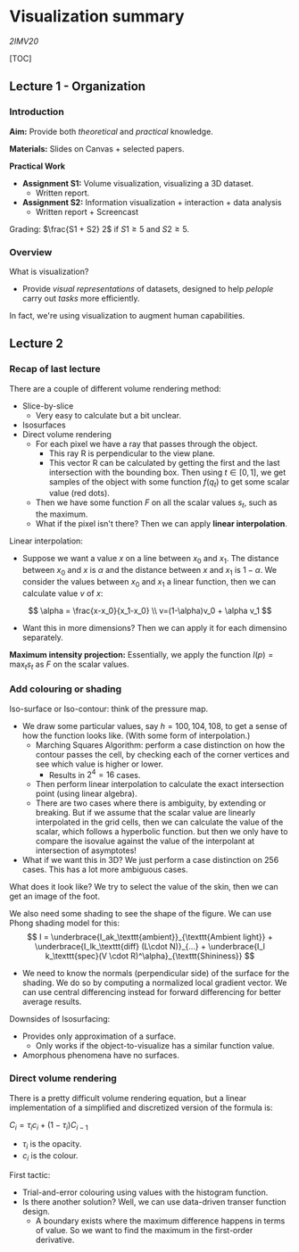 # Visualization summary

*2IMV20*

[TOC]

## Lecture 1 - Organization

### Introduction

**Aim:** Provide both *theoretical* and *practical* knowledge.

**Materials:** Slides on Canvas + selected papers.

**Practical Work**

- **Assignment S1:** Volume visualization, visualizing a 3D dataset.
  - Written report.
- **Assignment S2:** Information visualization + interaction + data analysis
  - Written report + Screencast

Grading: $\frac{S1 + S2} 2$ if $S1 \geq 5$ and $S2 \geq 5$.

### Overview

What is visualization?

- Provide *visual representations* of datasets, designed to help *peIople* carry out *tasks* more efficiently.

In fact, we're using visualization to augment human capabilities.





## Lecture 2 

### Recap of last lecture

There are a couple of different volume rendering method:

- Slice-by-slice
  - Very easy to calculate but a bit unclear.
- Isosurfaces 
- Direct volume rendering
  - For each pixel we have a ray that passes through the object.
    - This ray R is perpendicular to the view plane.
    - This vector R can be calculated by getting the first and the last intersection with the bounding box. Then using $t \in [0, 1]$, we get samples of the object with some function $f(q_t)$ to get some scalar value (red dots).
  - Then we have some function $F$ on all the scalar values $s_t$, such as the maximum.
  - What if the pixel isn't there? Then we can apply **linear interpolation**.

Linear interpolation:

- Suppose we want a value $x$ on a line between $x_0$ and $x_1$. The distance between $x_0$ and $x$ is $\alpha$ and the distance between $x$ and $x_1$ is $1-\alpha$. We consider the values between $x_0$ and $x_1$ a linear function, then we can calculate value $v$ of $x$:

$$
\alpha = \frac{x-x_0}{x_1-x_0} \\
v=(1-\alpha)v_0 + \alpha v_1
$$

- Want this in more dimensions? Then we can apply it for each dimensino separately.

**Maximum intensity projection:** Essentially, we apply the function $I(p) = \max_t s_t$ as $F$ on the scalar values.

### Add colouring or shading

Iso-surface or Iso-contour: think of the pressure map.

- We draw some particular values, say $h=100, 104,108$, to get a sense of how the function looks like. (With some form of interpolation.)
  - Marching Squares Algorithm: perform a case distinction on how the contour passes the cell, by checking each of the corner vertices and see which value is higher or lower.
    - Results in $2^4=16$ cases. 
  - Then perform linear interpolation to calculate the exact intersection point (using linear algebra).
  - There are two cases where there is ambiguity, by extending or breaking. But if we assume that the scalar value are linearly interpolated in the grid cells, then we can calculate the value of the scalar, which follows a hyperbolic function. but then we only have to compare the isovalue against the value of the interpolant at intersection of asymptotes!
- What if we want this in 3D? We just perform a case distinction on 256 cases. This has a lot more ambiguous cases.

What does it look like? We try to select the value of the skin, then we can get an image of the foot.

We also need some shading to see the shape of the figure. We can use Phong shading model for this:
$$
I = \underbrace{I_ak_\texttt{ambient}}_{\texttt{Ambient light}} + \underbrace{I_lk_\texttt{diff}  (L\cdot N)}_{...} + \underbrace{I_l k_\texttt{spec}(V \cdot R)^\alpha}_{\texttt{Shininess}}
$$

- We need to know the normals (perpendicular side) of the surface for the shading. We do so by computing a normalized local gradient vector. We can use central differencing instead for forward differencing for better average results.

Downsides of Isosurfacing:

- Provides only approximation of a surface.
  - Only works if the object-to-visualize has a similar function value.
- Amorphous phenomena have no surfaces. 

### Direct volume rendering

There is a pretty difficult volume rendering equation, but a linear implementation of a simplified and discretized version of the formula is:

$C_i = \tau_i c_i + (1-\tau_i) C_{i-1}$ 

- $\tau_i$ is the opacity. 
- $c_i$ is the colour.

First tactic:

- Trial-and-error colouring using values with the histogram function.
- Is there another solution? Well, we can use data-driven transer function design. 
  - A boundary exists where the maximum difference happens in terms of value. So we want to find the maximum in the first-order derivative.